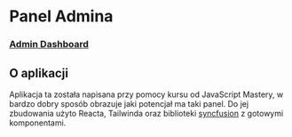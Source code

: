 # Panel Admina

### [Admin Dashboard](https://sensaz.github.io/Admin-Dashboard)

## O aplikacji
Aplikacja ta została napisana przy pomocy kursu od JavaScript Mastery, w bardzo dobry sposób obrazuje jaki potencjał ma taki panel. Do jej zbudowania użyto Reacta, Tailwinda oraz biblioteki [syncfusion](https://www.syncfusion.com) z gotowymi komponentami.
